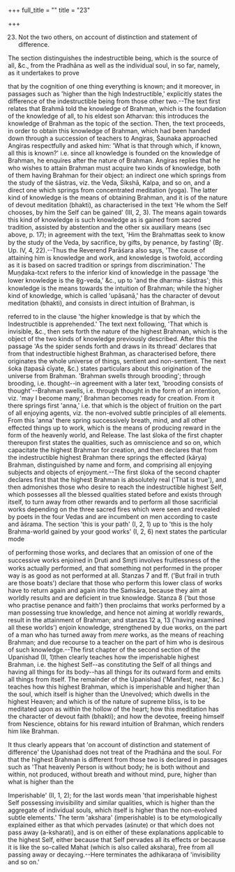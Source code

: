 +++
full_title = ""
title = "23"

+++


23. Not the two others, on account of distinction and statement of difference.

The section distinguishes the indestructible being, which is the source of all, &c., from the Pradhāna as well as the individual soul, in so far, namely, as it undertakes to prove

that by the cognition of one thing everything is known; and it moreover, in passages such as 'higher than the high Indestructible,' explicitly states the difference of the indestructible being from those other two.--The text first relates that Brahmā told the knowledge of Brahman, which is the foundation of the knowledge of all, to his eldest son Atharvan: this introduces the knowledge of Brahman as the topic of the section. Then, the text proceeds, in order to obtain this knowledge of Brahman, which had been handed down through a succession of teachers to Angiras, Śaunaka approached Angiras respectfully and asked him: 'What is that through which, if known, all this is known?' i.e. since all knowledge is founded on the knowledge of Brahman, he enquires after the nature of Brahman. Angiras replies that he who wishes to attain Brahman must acquire two kinds of knowledge, both of them having Brahman for their object: an indirect one which springs from the study of the śāstras, viz. the Veda, Śikshā, Kalpa, and so on, and a direct one which springs from concentrated meditation (yoga). The latter kind of knowledge is the means of obtaining Brahman, and it is of the nature of devout meditation (bhakti), as characterised in the text 'He whom the Self chooses, by him the Self can be gained' (III, 2, 3). The means again towards this kind of knowledge is such knowledge as is gained from sacred tradition, assisted by abstention and the other six auxiliary means (sec above, p. 17); in agreement with the text, 'Him the Brahmattas seek to know by the study of the Veda, by sacrifice, by gifts, by penance, by fasting' (Br̥. Up. IV, 4, 22).--Thus the Reverend Parāśara also says, 'The cause of attaining him is knowledge and work, and knowledge is twofold, according as it is based on sacred tradition or springs from discrimination.' The Muṇḍaka-tcxt refers to the inferior kind of knowledge in the passage 'the lower knowledge is the R̥g-veda,' &c., up to 'and the dharma- śāstras'; this knowledge is the means towards the intuition of Brahman; while the higher kind of knowledge, which is called 'upāsanā,' has the character of devout meditation (bhakti), and consists in direct intuition of Brahman, is

referred to in the clause 'the higher knowledge is that by which the Indestructible is apprehended.' The text next following, 'That which is invisible, &c., then sets forth the nature of the highest Brahman, which is the object of the two kinds of knowledge previously described. After this the passage 'As the spider sends forth and draws in its thread' declares that from that indestructible highest Brahman, as characterised before, there originates the whole universe of things, sentient and non-sentient. The next śoka (tapasā cīyate, &c.) states particulars about this origination of the universe from Brahman. 'Brahman swells through brooding'; through brooding, i.e. thought--in agreement with a later text, 'brooding consists of thought'--Brahman swells, i.e. through thought in the form of an intention, viz. 'may I become many,' Brahman becomes ready for creation. From it there springs first 'anna,' i.e. that which is the object of fruition on the part of all enjoying agents, viz. the non-evolved subtle principles of all elements. From this 'anna' there spring successively breath, mind, and all other effected things up to work, which is the means of producing reward in the form of the heavenly world, and Release. The last śloka of the first chapter thereupon first states the qualities, such as omniscience and so on, which capacitate the highest Brahman for creation, and then declares that from the indestructible highest Brahman there springs the effected (kārya) Brahman, distinguished by name and form, and comprising all enjoying subjects and objects of enjoyment.--The first śloka of the second chapter declares first that the highest Brahman is absolutely real ('That is true'), and then admonishes those who desire to reach the indestructible highest Self, which possesses all the blessed qualities stated before and exists through itself, to turn away from other rewards and to perform all those sacrificial works depending on the three sacred fires which were seen and revealed by poets in the four Vedas and are incumbent on men according to caste and āśrama. The section 'this is your path' (I, 2, 1) up to 'this is the holy Brahma-world gained by your good works' (I, 2, 6) next states the particular mode

of performing those works, and declares that an omission of one of the successive works enjoined in Ḍruti and Smr̥ti involves fruitlessness of the works actually performed, and that something not performed in the proper way is as good as not performed at all. Stanzas 7 and ff. ('But frail in truth are those boats') declare that those who perform this lower class of works have to return again and again into the Saṁsāra, because they aim at worldly results and are deficient in true knowledge. Stanza 8 ('but those who practise penance and faith') then proclaims that works performed by a man possessing true knowledge, and hence not aiming at worldly rewards, result in the attainment of Brahman; and stanzas 12 a, 13 ('having examined all these worlds') enjoin knowledge, strengthened by due works, on the part of a man who has turned away from _mere_ works, as the means of reaching Brahman; and due recourse to a teacher on the part of him who is desirous of such knowledge.--The first chapter of the second section of the Upanishad (II, 1)then clearly teaches how the imperishable highest Brahman, i.e. the highest Self--as constituting the Self of all things and having all things for its body--has all things for its outward form and emits all things from itself. The remainder of the Upanishad ('Manifest, near,' &c.) teaches how this highest Brahman, which is imperishable and higher than the soul, which itself is higher than the Unevolved; which dwells in the highest Heaven; and which is of the nature of supreme bliss, is to be meditated upon as within the hollow of the heart; how this meditation has the character of devout faith (bhakti); and how the devotee, freeing himself from Nescience, obtains for his reward intuition of Brahman, which renders him like Brahman.

It thus clearly appears that 'on account of distinction and statement of difference' the Upanishad does not treat of the Pradhāna and the soul. For that the highest Brahman is different from those two is declared in passages such as 'That heavenly Person is without body; he is both without and within, not produced, without breath and without mind, pure, higher than what is higher than the

 Imperishable' (II, 1, 2); for the last words mean 'that imperishable highest Self possessing invisibility and similar qualities, which is higher than the aggregate of individual souls, which itself is higher than the non-evolved subtle elements.' The term 'akshara' (imperishable) is to be etymologically explained either as that which pervades (aśnute) or that which does not pass away (a-ksharati), and is on either of these explanations applicable to the highest Self, either because that Self pervades all its effects or because it is like the so-called Mahat (which is also called akshara), free from all passing away or decaying.--Here terminates the adhikaraṇa of 'invisibility and so on.'


